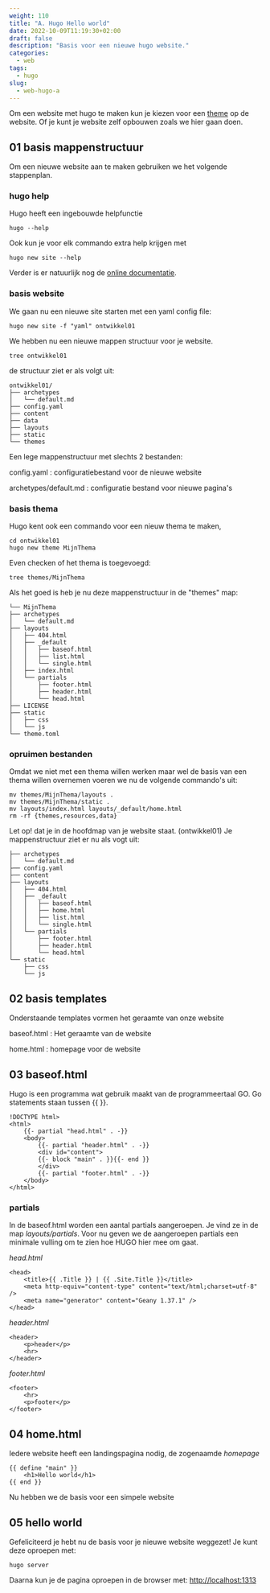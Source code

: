 ```yaml
---
weight: 110
title: "A. Hugo Hello world"
date: 2022-10-09T11:19:30+02:00
draft: false
description: "Basis voor een nieuwe hugo website."
categories:
  - web
tags:
  - hugo
slug:
  - web-hugo-a
---
```


Om een website met hugo te maken kun je kiezen voor een [theme](https://themes.gohugo.io/) op de website.
Of je kunt je website zelf opbouwen zoals we hier gaan doen.

<!--more-->

## 01 basis mappenstructuur

Om een nieuwe website aan te maken gebruiken we het volgende stappenplan.

### hugo help

Hugo heeft een ingebouwde helpfunctie

    hugo --help

Ook kun je voor elk commando extra help krijgen met

    hugo new site --help

Verder is er natuurlijk nog de [online documentatie](https://gohugo.io/documentation/).

### basis website

We gaan nu een nieuwe site starten met een yaml config file:

    hugo new site -f "yaml" ontwikkel01

We hebben nu een nieuwe mappen structuur voor je website.

    tree ontwikkel01

de structuur ziet er als volgt uit:

    ontwikkel01/
    ├── archetypes
    │   └── default.md
    ├── config.yaml
    ├── content
    ├── data
    ├── layouts
    ├── static
    └── themes

Een lege mappenstructuur met slechts 2 bestanden:

config.yaml
: configuratiebestand voor de nieuwe website

archetypes/default.md
: configuratie bestand voor nieuwe pagina's

### basis thema

Hugo kent ook een commando voor een nieuw thema te maken,

    cd ontwikkel01
    hugo new theme MijnThema

Even checken of het thema is toegevoegd:

    tree themes/MijnThema

Als het goed is heb je nu deze mappenstructuur in de "themes" map:

    └── MijnThema
    ├── archetypes
    │   └── default.md
    ├── layouts
    │   ├── 404.html
    │   ├── _default
    │   │   ├── baseof.html
    │   │   ├── list.html
    │   │   └── single.html
    │   ├── index.html
    │   └── partials
    │       ├── footer.html
    │       ├── header.html
    │       └── head.html
    ├── LICENSE
    ├── static
    │   ├── css
    │   └── js
    └── theme.toml

### opruimen bestanden

Omdat we niet met een thema willen werken maar wel de basis van een thema willen overnemen voeren we nu de volgende commando's uit:

    mv themes/MijnThema/layouts .
    mv themes/MijnThema/static .
    mv layouts/index.html layouts/_default/home.html
    rm -rf {themes,resources,data}

Let op! dat je in de hoofdmap van je website staat. (ontwikkel01)
Je mappenstructuur ziet er nu als vogt uit:

    ├── archetypes
    │   └── default.md
    ├── config.yaml
    ├── content
    ├── layouts
    │   ├── 404.html
    │   ├── _default
    │   │   ├── baseof.html
    │   │   ├── home.html
    │   │   ├── list.html
    │   │   └── single.html
    │   └── partials
    │       ├── footer.html
    │       ├── header.html
    │       └── head.html
    └── static
        ├── css
        └── js

## 02 basis templates

Onderstaande templates vormen het geraamte van onze website

baseof.html
: Het geraamte van de website

home.html
: homepage voor de website

## 03 baseof.html

Hugo is een programma wat gebruik maakt van de programmeertaal GO.
Go statements staan tussen {{ }}.

    !DOCTYPE html>
    <html>
        {{- partial "head.html" . -}}
        <body>
            {{- partial "header.html" . -}}
            <div id="content">
            {{- block "main" . }}{{- end }}
            </div>
            {{- partial "footer.html" . -}}
        </body>
    </html>

### partials

In de baseof.html worden een aantal partials aangeroepen.
Je vind ze in de map *layouts/partials*.
Voor nu geven we de aangeroepen partials een minimale vulling om te zien hoe HUGO hier mee om gaat.

*head.html*

    <head>
        <title>{{ .Title }} | {{ .Site.Title }}</title>
        <meta http-equiv="content-type" content="text/html;charset=utf-8" />
        <meta name="generator" content="Geany 1.37.1" />
    </head>

*header.html*

    <header>
        <p>header</p>
        <hr>
    </header>

*footer.html*

    <footer>
        <hr>
        <p>footer</p>
    </footer>

## 04 home.html

Iedere website heeft een landingspagina nodig, de zogenaamde *homepage*

    {{ define "main" }}
        <h1>Hello world</h1>
    {{ end }}

Nu hebben we de basis voor een simpele website

## 05 hello world

Gefeliciteerd je hebt nu de basis voor je nieuwe website weggezet!
Je kunt deze oproepen met:

    hugo server

Daarna kun je de pagina oproepen in de browser met: [http://localhost:1313](http://localhost:1313)
